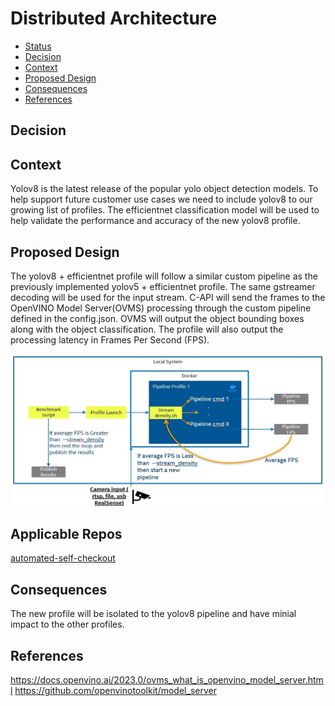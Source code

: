 # Distributed Architecture

<!--ts-->

- [Status](#status)
- [Decision](#decision)
- [Context](#context)
- [Proposed Design](#proposed-design)
- [Consequences](#consequences)
- [References](#references)

<!--te-->

## Decision

<!-- Requirements approval board will update this section with justification for approval or rejection -->

## Context  

<!-- Please provide context to the requirement. -->

Yolov8 is the latest release of the popular yolo object detection models. To help support future customer use cases we need to include yolov8 to our growing list of profiles. The efficientnet classification model will be used to help validate the performance and accuracy of the new yolov8 profile.

## Proposed Design 

<!-- Please provide a high level design of the proposed requirement. -->

The yolov8 + efficientnet profile will follow a similar custom pipeline as the previously implemented yolov5 + efficientnet profile. The same gstreamer decoding will be used for the input stream. C-API will send the frames to the OpenVINO Model Server(OVMS) processing through the custom pipeline defined in the config.json. OVMS will output the object bounding boxes along with the object classification. The profile will also output the processing latency in Frames Per Second (FPS).

[![yolov8 + efficientnet profile-](./images/stream-density.jpg)](./images/yolov8-efficientnet-profile.jpg)

## Applicable Repos

[automated-self-checkout](https://github.com/intel-retail/automated-self-checkout)

## Consequences

<!-- Please provide a description of what consequences this requirement will have on the project. This includes breaking and non-breaking changes to all microservices -->

The new profile will be isolated to the yolov8 pipeline and have minial impact to the other profiles.

## References

<!-- [link](requirements-review-process.md) - useful links for the design -->

https://docs.openvino.ai/2023.0/ovms_what_is_openvino_model_server.html
https://github.com/openvinotoolkit/model_server